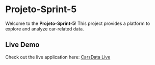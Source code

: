 # Projeto-Sprint-5

Welcome to the **Projeto-Sprint-5**! This project provides a platform to explore and analyze car-related data.

## Live Demo

Check out the live application here: [CarsData Live](https://projeto-sprint-5-679j.onrender.com)
